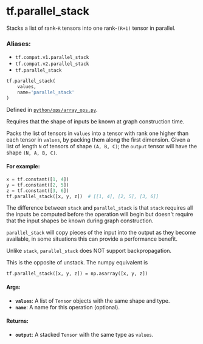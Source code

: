 <div itemscope itemtype="http://developers.google.com/ReferenceObject">
<meta itemprop="name" content="tf.parallel_stack" />
<meta itemprop="path" content="Stable" />
</div>

# tf.parallel_stack

Stacks a list of rank-`R` tensors into one rank-`(R+1)` tensor in parallel.

### Aliases:

* `tf.compat.v1.parallel_stack`
* `tf.compat.v2.parallel_stack`
* `tf.parallel_stack`

``` python
tf.parallel_stack(
    values,
    name='parallel_stack'
)
```



Defined in [`python/ops/array_ops.py`](/code/stable/tensorflow/python/ops/array_ops.py).

<!-- Placeholder for "Used in" -->

Requires that the shape of inputs be known at graph construction time.

Packs the list of tensors in `values` into a tensor with rank one higher than
each tensor in `values`, by packing them along the first dimension.
Given a list of length `N` of tensors of shape `(A, B, C)`; the `output`
tensor will have the shape `(N, A, B, C)`.

#### For example:



```python
x = tf.constant([1, 4])
y = tf.constant([2, 5])
z = tf.constant([3, 6])
tf.parallel_stack([x, y, z])  # [[1, 4], [2, 5], [3, 6]]
```

The difference between `stack` and `parallel_stack` is that `stack` requires
all the inputs be computed before the operation will begin but doesn't require
that the input shapes be known during graph construction.

`parallel_stack` will copy pieces of the input into the output as they become
available, in some situations this can provide a performance benefit.

Unlike `stack`, `parallel_stack` does NOT support backpropagation.

This is the opposite of unstack.  The numpy equivalent is

    tf.parallel_stack([x, y, z]) = np.asarray([x, y, z])

#### Args:


* <b>`values`</b>: A list of `Tensor` objects with the same shape and type.
* <b>`name`</b>: A name for this operation (optional).


#### Returns:


* <b>`output`</b>: A stacked `Tensor` with the same type as `values`.